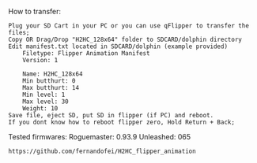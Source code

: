 How to transfer:

	Plug your SD Cart in your PC or you can use qFlipper to transfer the files;
	Copy OR Drag/Drop "H2HC_128x64" folder to SDCARD/dolphin directory
	Edit manifest.txt located in SDCARD/dolphin (example provided)
		Filetype: Flipper Animation Manifest
		Version: 1

		Name: H2HC_128x64
		Min butthurt: 0
		Max butthurt: 14
		Min level: 1
		Max level: 30
		Weight: 10
	Save file, eject SD, put SD in flipper (if PC) and reboot.
	If you dont know how to reboot flipper zero, Hold Return + Back;

 Tested firmwares: 
	Roguemaster:	0.93.9
  	Unleashed:	065
	
	https://github.com/fernandofei/H2HC_flipper_animation
